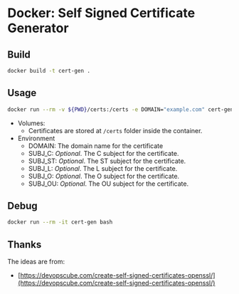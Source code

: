 # Docker: Self Signed Certificate Generator

## Build

```bash
docker build -t cert-gen .
```

## Usage

```bash
docker run --rm -v ${PWD}/certs:/certs -e DOMAIN="example.com" cert-gen
```

- Volumes:
  - Certificates are stored at ``/certs`` folder inside the container.
- Environment
  - DOMAIN: The domain name for the certificate
  - SUBJ_C: *Optional*. The C subject for the certificate.
  - SUBJ_ST: *Optional*. The ST subject for the certificate.
  - SUBJ_L: *Optional*. The L subject for the certificate.
  - SUBJ_O: *Optional*. The O subject for the certificate.
  - SUBJ_OU: *Optional*. The OU subject for the certificate.

## Debug

```bash
docker run --rm -it cert-gen bash
```

## Thanks

The ideas are from:
- [https://devopscube.com/create-self-signed-certificates-openssl/](https://devopscube.com/create-self-signed-certificates-openssl/)